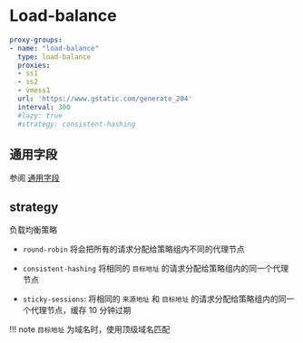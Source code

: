# Load-balance

```{.yaml linenums="1"}
proxy-groups:
- name: "load-balance"
  type: load-balance
  proxies:
  - ss1
  - ss2
  - vmess1
  url: 'https://www.gstatic.com/generate_204'
  interval: 300
  #lazy: true
  #strategy: consistent-hashing
```

## 通用字段

参阅 [通用字段](./index.md)

## strategy

负载均衡策略

* `round-robin` 将会把所有的请求分配给策略组内不同的代理节点

* `consistent-hashing` 将相同的 `目标地址` 的请求分配给策略组内的同一个代理节点

* `sticky-sessions`: 将相同的 `来源地址` 和 `目标地址` 的请求分配给策略组内的同一个代理节点，缓存 10 分钟过期

!!! note
    `目标地址` 为域名时，使用顶级域名匹配